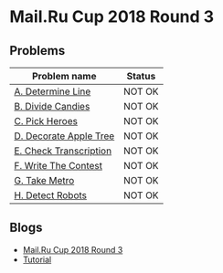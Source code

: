 # Mail.Ru Cup 2018 Round 3

## Problems

|Problem name|Status|
|------------|---------|
| [A. Determine Line](problems/A._Determine_Line.md)|NOT OK|
| [B. Divide Candies](problems/B._Divide_Candies.md)|NOT OK|
| [C. Pick Heroes](problems/C._Pick_Heroes.md)|NOT OK|
| [D. Decorate Apple Tree](problems/D._Decorate_Apple_Tree.md)|NOT OK|
| [E. Check Transcription](problems/E._Check_Transcription.md)|NOT OK|
| [F. Write The Contest](problems/F._Write_The_Contest.md)|NOT OK|
| [G. Take Metro](problems/G._Take_Metro.md)|NOT OK|
| [H. Detect Robots](problems/H._Detect_Robots.md)|NOT OK|
## Blogs

- [Mail.Ru Cup 2018 Round 3](blogs/Mail.Ru_Cup_2018_Round_3.md)
- [Tutorial](blogs/Tutorial.md)
